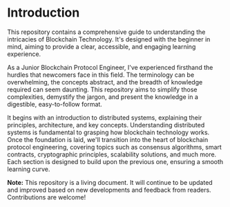 # Introduction

This repository contains a comprehensive guide to understanding the intricacies of Blockchain Technology. It's designed with the beginner in mind, aiming to provide a clear, accessible, and engaging learning experience.

As a Junior Blockchain Protocol Engineer, I've experienced firsthand the hurdles that newcomers face in this field. The terminology can be overwhelming, the concepts abstract, and the breadth of knowledge required can seem daunting. This repository aims to simplify those complexities, demystify the jargon, and present the knowledge in a digestible, easy-to-follow format.

It begins with an introduction to distributed systems, explaining their principles, architecture, and key concepts. Understanding distributed systems is fundamental to grasping how blockchain technology works. Once the foundation is laid, we'll transition into the heart of blockchain protocol engineering, covering topics such as consensus algorithms, smart contracts, cryptographic principles, scalability solutions, and much more. Each section is designed to build upon the previous one, ensuring a smooth learning curve.

**Note:** This repository is a living document. It will continue to be updated and improved based on new developments and feedback from readers. Contributions are welcome!
